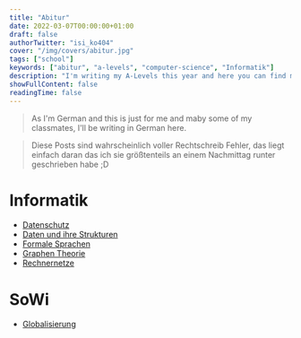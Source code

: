 ```yaml
---
title: "Abitur"
date: 2022-03-07T00:00:00+01:00
draft: false
authorTwitter: "isi_ko404"
cover: "/img/covers/abitur.jpg"
tags: ["school"]
keywords: ["abitur", "a-levels", "computer-science", "Informatik"]
description: "I'm writing my A-Levels this year and here you can find my Notes for the Computer Science Test"
showFullContent: false
readingTime: false
---
```


> As I'm German and this is just for me and maby some of my classmates, I'll be writing in German here. 

> Diese Posts sind wahrscheinlich voller Rechtschreib Fehler, das liegt einfach daran das ich sie größtenteils an einem Nachmittag runter geschrieben habe ;D

# Informatik
- [Datenschutz](/projects/abitur/computer-science/datenschutz/)
- [Daten und ihre Strukturen](/projects/abitur/computer-science/datenundstrukturen)
- [Formale Sprachen](/projects/abitur/computer-science/automatentheorie)
- [Graphen Theorie](/projects/abitur/computer-science/graphentheorie)
- [Rechnernetze](/projects/abitur/computer-science/rechnernetze)

# SoWi
- [Globalisierung](/projects/abitur/sowi/globalisierung/)